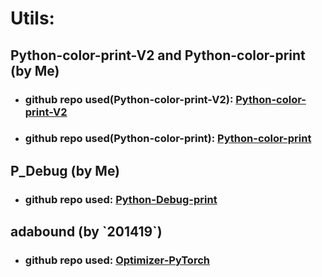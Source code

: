 # Utils:

## Python-color-print-V2 and Python-color-print (by Me)
- ### github repo used(Python-color-print-V2): [Python-color-print-V2](https://github.com/Aydinhamedi/Python-color-print-V2)
- ### github repo used(Python-color-print): [Python-color-print](https://github.com/Aydinhamedi/Python-color-print)
## P_Debug (by Me)
- ### github repo used: [Python-Debug-print](https://github.com/Aydinhamedi/Python-Debug-print)
  
## adabound (by \`201419\`)
- ### github repo used: [Optimizer-PyTorch](https://github.com/201419/Optimizer-PyTorch)